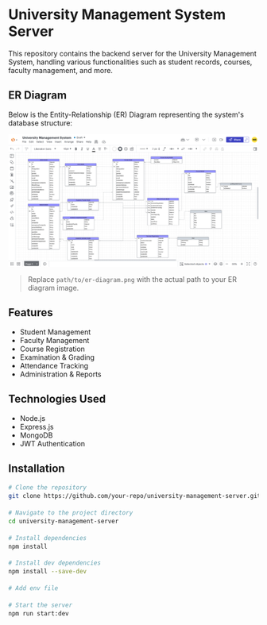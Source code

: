 # University Management System Server

This repository contains the backend server for the University Management System, handling various functionalities such as student records, courses, faculty management, and more.

## ER Diagram

Below is the Entity-Relationship (ER) Diagram representing the system's database structure:

![ER Diagram](./public/er-diagram.png)


> Replace `path/to/er-diagram.png` with the actual path to your ER diagram image.

## Features

- Student Management
- Faculty Management
- Course Registration
- Examination & Grading
- Attendance Tracking
- Administration & Reports

## Technologies Used

- Node.js
- Express.js
- MongoDB
- JWT Authentication

## Installation

```bash
# Clone the repository
git clone https://github.com/your-repo/university-management-server.git

# Navigate to the project directory
cd university-management-server

# Install dependencies
npm install

# Install dev dependencies
npm install --save-dev

# Add env file

# Start the server
npm run start:dev
```
